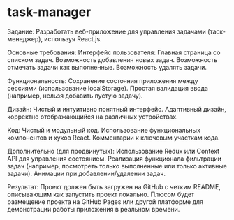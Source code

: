 # task-manager
Задание: Разработать веб-приложение для управления задачами (таск-менеджер), используя React.js.

Основные требования:
Интерфейс пользователя:
Главная страница со списком задач.
Возможность добавления новых задач.
Возможность отмечать задачи как выполненные.
Возможность удалять задачи.

Функциональность:
Сохранение состояния приложения между сессиями (использование localStorage).
Простая валидация ввода (например, нельзя добавить пустую задачу).

Дизайн:
Чистый и интуитивно понятный интерфейс.
Адаптивный дизайн, корректно отображающийся на различных устройствах.

Код:
Чистый и модульный код.
Использование функциональных компонентов и хуков React.
Комментарии к ключевым участкам кода.

Дополнительно (для продвинутых):
Использование Redux или Context API для управления состоянием.
Реализация функционала фильтрации задач (например, посмотреть только выполненные или только активные задачи).
Анимации при добавлении/удалении задач.

Результат:
Проект должен быть загружен на GitHub с четким README, описывающим как запустить проект локально. Плюсом будет размещение проекта на GitHub Pages или другой платформе для демонстрации работы приложения в реальном времени.